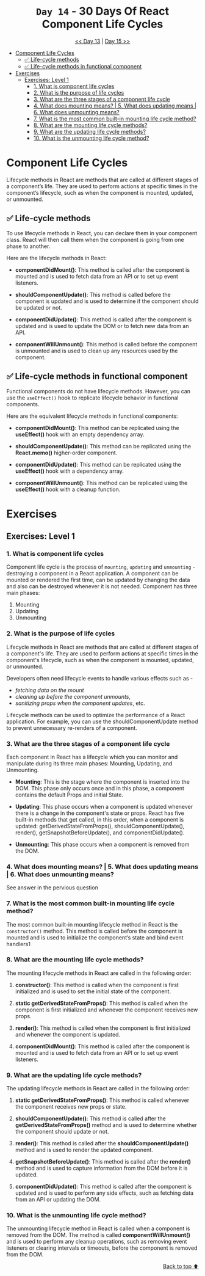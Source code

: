 <div align="center">

<h1> <code>Day 14</code> - 30 Days Of React <br> Component Life Cycles</h1>

[<< Day 13](../day-13/README.md) | [Day 15 >>](../day-15/README.md)

</div>

- [Component Life Cycles](#component-life-cycles)
  - [✅ Life-cycle methods](#-life-cycle-methods)
  - [✅ Life-cycle methods in functional component](#-life-cycle-methods-in-functional-component)
- [Exercises](#exercises)
  - [Exercises: Level 1](#exercises-level-1)
    - [1. What is component life cycles](#1-what-is-component-life-cycles)
    - [2. What is the purpose of life cycles](#2-what-is-the-purpose-of-life-cycles)
    - [3. What are the three stages of a component life cycle](#3-what-are-the-three-stages-of-a-component-life-cycle)
    - [4. What does mounting means? | 5. What does updating means | 6. What does unmounting means?](#4-what-does-mounting-means--5-what-does-updating-means--6-what-does-unmounting-means)
    - [7. What is the most common built-in mounting life cycle method?](#7-what-is-the-most-common-built-in-mounting-life-cycle-method)
    - [8. What are the mounting life cycle methods?](#8-what-are-the-mounting-life-cycle-methods)
    - [9. What are the updating life cycle methods?](#9-what-are-the-updating-life-cycle-methods)
    - [10. What is the unmounting life cycle method?](#10-what-is-the-unmounting-life-cycle-method)

# Component Life Cycles

Lifecycle methods in React are methods that are called at different stages of a component’s life. They are used to perform actions at specific times in the component’s lifecycle, such as when the component is mounted, updated, or unmounted.

## ✅ Life-cycle methods

To use lifecycle methods in React, you can declare them in your component class. React will then call them when the component is going from one phase to another.

Here are the lifecycle methods in React:

- **componentDidMount()**: This method is called after the component is mounted and is used to fetch data from an API or to set up event listeners.

- **shouldComponentUpdate()**: This method is called before the component is updated and is used to determine if the component should be updated or not.

- **componentDidUpdate()**: This method is called after the component is updated and is used to update the DOM or to fetch new data from an API.

- **componentWillUnmount()**: This method is called before the component is unmounted and is used to clean up any resources used by the component.

## ✅ Life-cycle methods in functional component

Functional components do not have lifecycle methods. However, you can use the `useEffect()` hook to replicate lifecycle behavior in functional components.

Here are the equivalent lifecycle methods in functional components:

- **componentDidMount()**: This method can be replicated using the **useEffect()** hook with an empty dependency array.

- **shouldComponentUpdate()**: This method can be replicated using the **React.memo()** higher-order component.

- **componentDidUpdate()**: This method can be replicated using the **useEffect()** hook with a dependency array.

- **componentWillUnmount()**: This method can be replicated using the **useEffect()** hook with a cleanup function.

# Exercises

## Exercises: Level 1

### 1. What is component life cycles

Component life cycle is the process of `mounting`, `updating` and `unmounting` - destroying a component in a React application.
A component can be mounted or rendered the first time, can be updated by changing the data and also can be destroyed whenever it is not needed. Component has three main phases:

1. Mounting
2. Updating
3. Unmounting

### 2. What is the purpose of life cycles

Lifecycle methods in React are methods that are called at different stages of a component's life. They are used to perform actions at specific times in the component's lifecycle, such as when the component is mounted, updated, or unmounted.

Developers often need lifecycle events to handle various effects such as -

- _fetching data on the mount_
- _cleaning up before the component unmounts_,
- _sanitizing props when the component updates_, etc.

Lifecycle methods can be used to optimize the performance of a React application. For example, you can use the shouldComponentUpdate method to prevent unnecessary re-renders of a component.

### 3. What are the three stages of a component life cycle

Each component in React has a lifecycle which you can monitor and manipulate during its three main phases: Mounting, Updating, and Unmounting.

- **Mounting**: This is the stage where the component is inserted into the DOM. This phase only occurs once and in this phase, a component contains the default Props and initial State.

- **Updating**: This phase occurs when a component is updated whenever there is a change in the component's state or props. React has five built-in methods that get called, in this order, when a component is updated: getDerivedStateFromProps(), shouldComponentUpdate(), render(), getSnapshotBeforeUpdate(), and componentDidUpdate().

- **Unmounting**: This phase occurs when a component is removed from the DOM.

### 4. What does mounting means? | 5. What does updating means | 6. What does unmounting means?

See answer in the pervious question

### 7. What is the most common built-in mounting life cycle method?

The most common built-in mounting lifecycle method in React is the `constructor()` method. This method is called before the component is mounted and is used to initialize the component’s state and bind event handlers1

### 8. What are the mounting life cycle methods?

The mounting lifecycle methods in React are called in the following order:

1. **constructor()**: This method is called when the component is first initialized and is used to set the initial state of the component.

2. **static getDerivedStateFromProps()**: This method is called when the component is first initialized and whenever the component receives new props.

3. **render()**: This method is called when the component is first initialized and whenever the component is updated.

4. **componentDidMount()**: This method is called after the component is mounted and is used to fetch data from an API or to set up event listeners.

### 9. What are the updating life cycle methods?

The updating lifecycle methods in React are called in the following order:

1. **static getDerivedStateFromProps()**: This method is called whenever the component receives new props or state.

2. **shouldComponentUpdate()**: This method is called after the **getDerivedStateFromProps()** method and is used to determine whether the component should update or not.

3. **render()**: This method is called after the **shouldComponentUpdate()** method and is used to render the updated component.

4. **getSnapshotBeforeUpdate()**: This method is called after the **render()** method and is used to capture information from the DOM before it is updated.

5. **componentDidUpdate()**: This method is called after the component is updated and is used to perform any side effects, such as fetching data from an API or updating the DOM.

### 10. What is the unmounting life cycle method?

The unmounting lifecycle method in React is called when a component is removed from the DOM. The method is called **componentWillUnmount()** and is used to perform any cleanup operations, such as removing event listeners or clearing intervals or timeouts, before the component is removed from the DOM.

<div align="right">

[Back to top ⬆️](#top)

</div>
